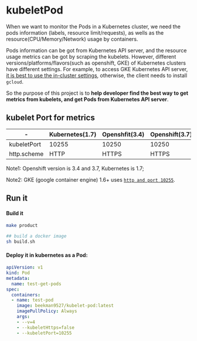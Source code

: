 # kubeletPod
When we want to monitor the Pods in a Kubernetes cluster, we need the pods information (labels, resource limit/requests), 
as wells as the resource(CPU/Memory/Network) usage by containers. 

Pods information can be got from Kubernetes API server, and the resource usage metrics can be got by scraping the kubelets.
However, different versions/platforms/flavors(such as openshift, GKE) of Kubernetes clusters have different settings.
For example, to access GKE Kubernetes API server, [it is best to use the in-cluster settings](https://github.com/kubernetes/client-go/issues/242),
otherwise, the client needs to install `gcloud`.

So the purpose of this project is to **help developer find the best way to get metrics from kubelets, and get Pods from Kubernetes API server**.


## kubelet Port for metrics
|-|Kubernetes(1.7)|Openshfit(3.4)|Openshift(3.7)|GKE|
|-|-|-|-|-|
|kubeletPort| 10255 | 10250| 10250 | 10255|
|http.scheme| HTTP | HTTPS| HTTPS | HTTP|

Note1: Openshift version is 3.4 and 3.7, Kubernetes is 1.7;

Note2: GKE (google container engine) 1.6+ uses [`http and port 10255`](https://github.com/prometheus/prometheus/issues/2606).

## Run it

#### Build it
```bash
make product

## build a docker image
sh build.sh
```

#### Deploy it in kubernetes as a Pod:
```yaml
apiVersion: v1
kind: Pod
metadata:
  name: test-get-pods 
spec:
  containers:
  - name: test-pod
    image: beekman9527/kubelet-pod:latest 
    imagePullPolicy: Always
    args:
    - --v=4
    - --kubeletHttps=false
    - --kubeletPort=10255
```
